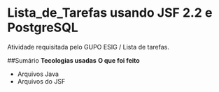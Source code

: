 # Lista_de_Tarefas usando JSF 2.2 e PostgreSQL
Atividade requisitada pelo GUPO ESIG / Lista de tarefas.

##Sumário
**Tecologias usadas**
**O que foi feito**
- Arquivos Java
- Arquivos do JSF
  
